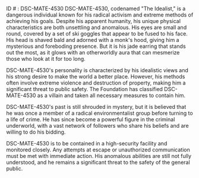 ID # : DSC-MATE-4530
DSC-MATE-4530, codenamed "The Idealist," is a dangerous individual known for his radical activism and extreme methods of achieving his goals. Despite his apparent humanity, his unique physical characteristics are both unsettling and anomalous. His eyes are small and round, covered by a set of ski goggles that appear to be fused to his face. His head is shaved bald and adorned with a monk's hood, giving him a mysterious and foreboding presence. But it is his jade earring that stands out the most, as it glows with an otherworldly aura that can mesmerize those who look at it for too long.

DSC-MATE-4530's personality is characterized by his idealistic views and his strong desire to make the world a better place. However, his methods often involve extreme violence and destruction of property, making him a significant threat to public safety. The Foundation has classified DSC-MATE-4530 as a villain and taken all necessary measures to contain him.

DSC-MATE-4530's past is still shrouded in mystery, but it is believed that he was once a member of a radical environmentalist group before turning to a life of crime. He has since become a powerful figure in the criminal underworld, with a vast network of followers who share his beliefs and are willing to do his bidding.

DSC-MATE-4530 is to be contained in a high-security facility and monitored closely. Any attempts at escape or unauthorized communication must be met with immediate action. His anomalous abilities are still not fully understood, and he remains a significant threat to the safety of the general public.